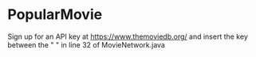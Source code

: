 # PopularMovie
Sign up for an API key at
https://www.themoviedb.org/ and insert the key between the " " in line 32 of MovieNetwork.java 
